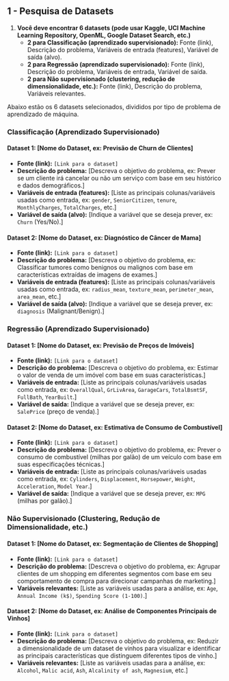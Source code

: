 ## 1 - Pesquisa de Datasets

1.  **Você deve encontrar 6 datasets (pode usar Kaggle, UCI Machine Learning Repository, OpenML, Google Dataset Search, etc.)**
    * **2 para Classificação (aprendizado supervisionado):** Fonte (link), Descrição do problema, Variáveis de entrada (features), Variável de saída (alvo).
    * **2 para Regressão (aprendizado supervisionado):** Fonte (link), Descrição do problema, Variáveis de entrada, Variável de saída.
    * **2 para Não supervisionado (clustering, redução de dimensionalidade, etc.):** Fonte (link), Descrição do problema, Variáveis relevantes.


Abaixo estão os 6 datasets selecionados, divididos por tipo de problema de aprendizado de máquina.

### Classificação (Aprendizado Supervisionado)

#### Dataset 1: [Nome do Dataset, ex: Previsão de Churn de Clientes]

  * **Fonte (link):** `[Link para o dataset]`
  * **Descrição do problema:** [Descreva o objetivo do problema, ex: Prever se um cliente irá cancelar ou não um serviço com base em seu histórico e dados demográficos.]
  * **Variáveis de entrada (features):** [Liste as principais colunas/variáveis usadas como entrada, ex: `gender`, `SeniorCitizen`, `tenure`, `MonthlyCharges`, `TotalCharges`, etc.]
  * **Variável de saída (alvo):** [Indique a variável que se deseja prever, ex: `Churn` (Yes/No).]

#### Dataset 2: [Nome do Dataset, ex: Diagnóstico de Câncer de Mama]

  * **Fonte (link):** `[Link para o dataset]`
  * **Descrição do problema:** [Descreva o objetivo do problema, ex: Classificar tumores como benignos ou malignos com base em características extraídas de imagens de exames.]
  * **Variáveis de entrada (features):** [Liste as principais colunas/variáveis usadas como entrada, ex: `radius_mean`, `texture_mean`, `perimeter_mean`, `area_mean`, etc.]
  * **Variável de saída (alvo):** [Indique a variável que se deseja prever, ex: `diagnosis` (Malignant/Benign).]

### Regressão (Aprendizado Supervisionado)

#### Dataset 1: [Nome do Dataset, ex: Previsão de Preços de Imóveis]

  * **Fonte (link):** `[Link para o dataset]`
  * **Descrição do problema:** [Descreva o objetivo do problema, ex: Estimar o valor de venda de um imóvel com base em suas características.]
  * **Variáveis de entrada:** [Liste as principais colunas/variáveis usadas como entrada, ex: `OverallQual`, `GrLivArea`, `GarageCars`, `TotalBsmtSF`, `FullBath`, `YearBuilt`.]
  * **Variável de saída:** [Indique a variável que se deseja prever, ex: `SalePrice` (preço de venda).]

#### Dataset 2: [Nome do Dataset, ex: Estimativa de Consumo de Combustível]

  * **Fonte (link):** `[Link para o dataset]`
  * **Descrição do problema:** [Descreva o objetivo do problema, ex: Prever o consumo de combustível (milhas por galão) de um veículo com base em suas especificações técnicas.]
  * **Variáveis de entrada:** [Liste as principais colunas/variáveis usadas como entrada, ex: `Cylinders`, `Displacement`, `Horsepower`, `Weight`, `Acceleration`, `Model Year`.]
  * **Variável de saída:** [Indique a variável que se deseja prever, ex: `MPG` (milhas por galão).]

### Não Supervisionado (Clustering, Redução de Dimensionalidade, etc.)

#### Dataset 1: [Nome do Dataset, ex: Segmentação de Clientes de Shopping]

  * **Fonte (link):** `[Link para o dataset]`
  * **Descrição do problema:** [Descreva o objetivo do problema, ex: Agrupar clientes de um shopping em diferentes segmentos com base em seu comportamento de compra para direcionar campanhas de marketing.]
  * **Variáveis relevantes:** [Liste as variáveis usadas para a análise, ex: `Age`, `Annual Income (k$)`, `Spending Score (1-100)`.]

#### Dataset 2: [Nome do Dataset, ex: Análise de Componentes Principais de Vinhos]

  * **Fonte (link):** `[Link para o dataset]`
  * **Descrição do problema:** [Descreva o objetivo do problema, ex: Reduzir a dimensionalidade de um dataset de vinhos para visualizar e identificar as principais características que distinguem diferentes tipos de vinho.]
  * **Variáveis relevantes:** [Liste as variáveis usadas para a análise, ex: `Alcohol`, `Malic acid`, `Ash`, `Alcalinity of ash`, `Magnesium`, etc.]

